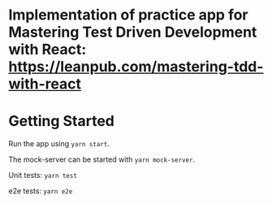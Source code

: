 # Implementation of practice app for Mastering Test Driven Development with React: https://leanpub.com/mastering-tdd-with-react

# Getting Started

Run the app using `yarn start`.

The mock-server can be started with `yarn mock-server`.

Unit tests: `yarn test`

e2e tests: `yarn e2e`